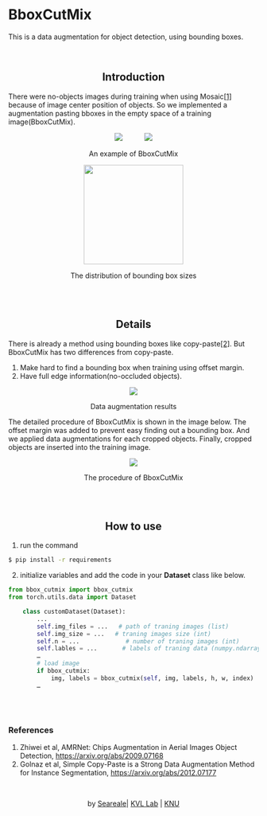 # BboxCutMix
This is a data augmentation for object detection, using bounding boxes.

<br/>

## <div align="center">Introduction</div>
There were no-objects images during training when using Mosaic[[1]](https://arxiv.org/abs/2009.07168) because of image center position of objects. So we implemented a augmentation pasting bboxes in the empty space of a training image(BboxCutMix).
<div align="center">
<img src="https://wiki.seareale.dev/uploads/images/gallery/2022-05/OjZ2tmvojIGVUxH1-image-1654015019066.png" hspace=20/>
<img src="https://wiki.seareale.dev/uploads/images/gallery/2022-05/8cf3VBdKAA2XwkR7-image-1654015040069.png" hspace=20/>
<p>An example of BboxCutMix</p>
</div>

<div align="center">
<img src="https://wiki.seareale.dev/uploads/images/gallery/2022-05/e7or31wDTvVZXfyw-image-1654015221774.png" hspace=20 width=200px/>
  <p>The distribution of bounding box sizes</p>
</div>

<br/>
<br/>

## <div align="center">Details</div>
There is already a method using bounding boxes like copy-paste[[2]](https://arxiv.org/abs/2012.07177). But BboxCutMix has two differences from copy-paste. 
1) Make hard to find a bounding box when training using offset margin. 
2) Have full edge information(no-occluded objects).
<div align="center">
<img src="https://wiki.seareale.dev/uploads/images/gallery/2022-05/ZCQYBhN09Tj0qck0-image-1654014749943.png" hspace=20/>
    <p>Data augmentation results</p>
</div>

The detailed procedure of BboxCutMix is shown in the image below. The offset margin was added to prevent easy finding out a bounding box. And we applied data augmentations for each cropped objects. Finally, cropped objects are inserted into the training image.

<div align="center">
<img src="https://wiki.seareale.dev/uploads/images/gallery/2022-05/zHeDBz8rS9T4K1bf-image-1654017772795.png" hspace=20/>
    <p>The procedure of BboxCutMix</p>
</div>

<br/>
<br/>

## <div align="center">How to use</div>
1. run the command
```bash
$ pip install -r requirements
```

2. initialize variables and add the code in your **Dataset** class like below.
```python
from bbox_cutmix import bbox_cutmix 
from torch.utils.data import Dataset 

    class customDataset(Dataset):
        ...
        self.img_files = ...   # path of traning images (list)
        self.img_size = ...   # traning images size (int) 
        self.n = ...             # number of traning images (int) 
        self.lables = ...       # labels of traning data (numpy.ndarray)
        …
        # load image
        if bbox_cutmix:
            img, labels = bbox_cutmix(self, img, labels, h, w, index)
        …
```

<br/>
<br/>

### References
1. Zhiwei et al, AMRNet: Chips Augmentation in Aerial Images Object Detection, https://arxiv.org/abs/2009.07168
2. Golnaz et al, Simple Copy-Paste is a Strong Data Augmentation Method for Instance Segmentation, https://arxiv.org/abs/2012.07177

<br/><div align="center">
by [Seareale](https://github.com/seareale)| [KVL Lab](http://vl.knu.ac.kr) | [KNU](http://knu.ac.kr)
</div>
